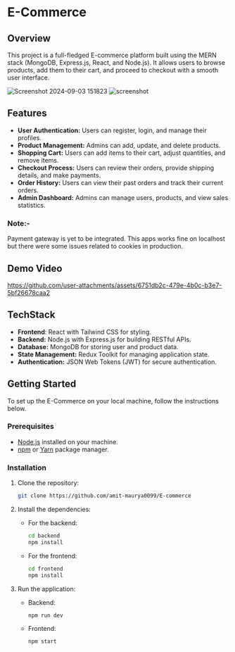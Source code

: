 # E-Commerce 
## Overview
This project is a full-fledged E-commerce platform built using the MERN stack (MongoDB, Express.js, React, and Node.js). It allows users to browse products, add them to their cart, and proceed to checkout with a smooth user interface.

![Screenshot 2024-09-03 151823](https://github.com/user-attachments/assets/980bc57b-e974-4365-8ea6-e499a8bd6263)
![screenshot](https://github.com/user-attachments/assets/cdd35ddf-e93c-4d43-a476-65879724b6a9)


## Features
- **User Authentication:** Users can register, login, and manage their profiles.
- **Product Management:** Admins can add, update, and delete products.
- **Shopping Cart:** Users can add items to their cart, adjust quantities, and remove items.
- **Checkout Process:** Users can review their orders, provide shipping details, and make payments.
- **Order History:** Users can view their past orders and track their current orders.
- **Admin Dashboard:** Admins can manage users, products, and view sales statistics.
  
 ### Note:-
  Payment gateway is yet to be integrated. This apps works fine on localhost but there were some issues related to cookies in production.

 ## Demo Video
 https://github.com/user-attachments/assets/6751db2c-479e-4b0c-b3e7-5bf26678caa2


 
## TechStack
- **Frontend**: React with Tailwind CSS for styling.
- **Backend:** Node.js with Express.js for building RESTful APIs.
- **Database:** MongoDB for storing user and product data.
- **State Management:** Redux Toolkit for managing application state.
- **Authentication:** JSON Web Tokens (JWT) for secure authentication.


## Getting Started

To set up the E-Commerce on your local machine, follow the instructions below.

### Prerequisites

- [Node.js](https://nodejs.org) installed on your machine.
- [npm](https://www.npmjs.com/) or [Yarn](https://yarnpkg.com/) package manager.

### Installation

1. Clone the repository:
    ```bash
    git clone https://github.com/amit-maurya0099/E-commerce
   
    ```

2. Install the dependencies:
    - For the backend:
      ```bash
      cd backend
      npm install
      ```
    - For the frontend:
      ```bash
      cd frontend
      npm install
      ```

3. Run the application:
    - Backend:
      ```bash
      npm run dev
      ```
    - Frontend:
      ```bash
      npm start
      ```

